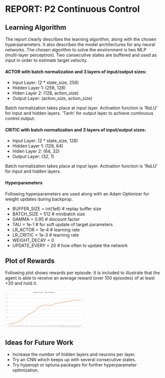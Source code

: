 # REPORT: P2 Continuous Control


## Learning Algorithm

The report clearly describes the learning algorithm, along with the chosen hyperparameters. It also describes the model architectures for any neural networks.
The chosen algorithm to solve the environment is two MLP (multi-layer perceptron). Two consecutive states are buffered and used as input in order to estimate target velocity.

#### ACTOR with batch normalization and 3 layers of input/output sizes:

- Input Layer: (2 * state_size, 256)
- Hidden Layer 1: (256, 128)
- Hiden Layer 2: (128, action_size)
- Output Layer: (action_size, action_size)

Batch normalization takes place at input layer. Activation function is 'ReLU' for input and hidden layers. 'Tanh' for output layer to achieve continuous control output.

#### CRITIC with batch normalization and 3 layers of input/output sizes:

- Input Layer: (2 * state_size, 128)
- Hidden Layer 1: (128, 64)
- Hiden Layer 2: (64, 32)
- Output Layer: (32, 1)

Batch normalization takes place at input layer. Activation function is 'ReLU' for input and hidden layers.


#### Hyperparameters
Following hyperparameters are used along with an Adam Optimizer for weight updates during backprop.

- BUFFER_SIZE = int(1e6)  # replay buffer size
- BATCH_SIZE = 512         # minibatch size
- GAMMA = 0.95            # discount factor
- TAU = 1e-1              # for soft update of target parameters
- LR_ACTOR = 1e-4               # learning rate
- LR_CRITIC = 1e-3               # learning rate
- WEIGHT_DECAY = 0
- UPDATE_EVERY = 20        # how often to update the network


## Plot of Rewards
	
Following plot shows rewards per episode. It is included to illustrate that the agent is able to receive an average reward (over 100 episodes) of at least +30 and hold it.

<img src="https://raw.githubusercontent.com/josemanuelcamacho/DRLND/master/P2_ContinuousControl/score.png" width="50%" height="20%">

## Ideas for Future Work

- Increase the number of hidden layers and neurons per layer.
- Try an CNN which keeps up with several consecutive states.
- Try hyperopt or optuna packages for further hyperparameter optimization.

